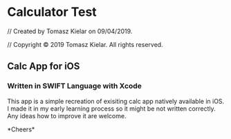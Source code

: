 <h1>Calculator Test</h1>
<p>//  Created by Tomasz Kielar on 09/04/2019.</p>
<p>//  Copyright © 2019 Tomasz Kielar. All rights reserved.</p>

<h2>Calc App for iOS</h2>
<h3>Written in SWIFT Language with Xcode</h3>

This app is a simple recreation of exisiting calc app natively available in iOS.
I made it in my early learning process so it might be not written correctly. Any ideas how to improve it are welcome.
<p>*Cheers*</p>
